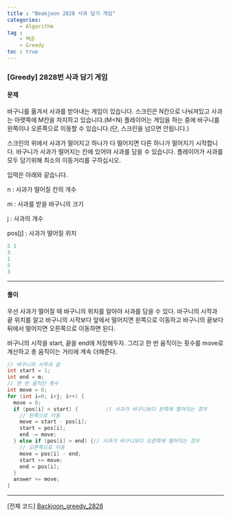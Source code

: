 ```yaml
---
title : "Beakjoon 2828 사과 담기 게임"
categories: 
    - Algorithm
tag : 
    - 백준
    - Greedy
toc : true
---
```


### [Greedy] 2828번 사과 담기 게임



#### 문제

바구니를 옮겨서 사과를 받아내는 게임이 있습니다. 스크린은 N칸으로 나눠져있고 사과는 아랫쪽에 M칸을 차지하고 있습니다.(M<N) 플레이어는 게임을 하는 중에 바구니를 왼쪽이나 오른쪽으로 이동할 수 있습니다.(단, 스크린을 넘으면 안됩니다.)

스크린의 위에서 사과가 떨어지고 하나가 다 떨어지면 다른 하나가 떨어지기 시작합니다. 바구니가 사과가 떨어지는 칸에 있어야 사과를 담을 수 있습니다. 플레이어가 사과를 모두 담기위해 최소의 이동거리를 구하십시오.

입력은 아래와 같습니다.

 n : 사과가 떨어질 칸의 개수

 m : 사과를 받을 바구니의 크기

 j : 사과의 개수

 pos[j] : 사과가 떨어질 위치

```java
5 1
3
1
5
3
```

------




#### 풀이

우선 사과가 떨어질 때 바구니의 위치를 알아야 사과를 담을 수 있다. 바구니의 시작과 끝 위치를 알고 바구니의 시작보다 앞에서 떨어지면 왼쪽으로 이동하고 바구니의 끝보다 뒤에서 떨어지면 오른쪽으로 이동하면 된다.

바구니의 시작을 start, 끝을 end에 저장해두자. 그리고 한 번 움직이는 횟수를 move로 계산하고 총 움직이는 거리에 계속 더해준다.

```java
// 바구니의 시작과 끝 
int start = 1;
int end = m;
// 한 번 움직인 횟수 
int move = 0;
for (int i=0; i<j; i++) {
  move = 0;
  if (pos[i] < start) {			// 사과가 바구니보다 왼쪽에 떨어지는 경우
    // 왼쪽으로 이동 
    move = start - pos[i];
    start = pos[i];
    end -= move;
  } else if (pos[i] > end) {// 사과가 바구니보다 오른쪽에 떨어지는 경우
    // 오른쪽으로 이동
    move = pos[i] - end;
    start += move;
    end = pos[i];
  }
  answer += move;
}
```

------



[전체 코드]
[Backjoon_greedy_2828](https://github.com/yuntnwls/codingtest/blob/d887467354a0170d7bae1069b8a8a9f7b492298c/src/com/backjoon/greedy/t2828/Main.java)

